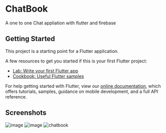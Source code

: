 # ChatBook

A one to one Chat appliation with flutter and firebase

## Getting Started

This project is a starting point for a Flutter application.

A few resources to get you started if this is your first Flutter project:

- [Lab: Write your first Flutter app](https://flutter.dev/docs/get-started/codelab)
- [Cookbook: Useful Flutter samples](https://flutter.dev/docs/cookbook)

For help getting started with Flutter, view our
[online documentation](https://flutter.dev/docs), which offers tutorials,
samples, guidance on mobile development, and a full API reference.

## Screenshots

![image](https://user-images.githubusercontent.com/31571836/125830499-846e2872-c664-405c-96e0-593f9dd7a3b8.png)
![image](https://user-images.githubusercontent.com/31571836/125830665-1bcbaa1d-a1ee-4d89-ab3b-ae04fb94c32a.png)
![chatbook](https://user-images.githubusercontent.com/31571836/125973602-1e5eacc4-0a2d-42c3-837f-23af098470d6.png)
